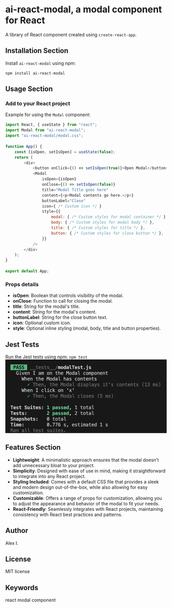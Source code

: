 # ai-react-modal, a modal component for React

A library of React component created using `create-react-app`.

## Installation Section

Install `ai-react-modal` using npm:

```
npm install ai-react-modal
```

## Usage Section

### Add to your React project

Example for using the `Modal` component:

```js
import React, { useState } from "react";
import Modal from "ai-react-modal";
import "ai-react-modal/modal.css";

function App() {
	const [isOpen, setIsOpen] = useState(false);
	return (
		<div>
			<button onClick={() => setIsOpen(true)}>Open Modal</button>
			<Modal
				isOpen={isOpen}
				onClose={() => setIsOpen(false)}
				title="Modal Title goes here"
				content={<p>Modal contents go here.</p>}
				buttonLabel="Close"
                icon={ /* Custom icon */ }
				style={{
                    modal: { /* Custom styles for modal container */ },
				    body: { /* Custom styles for modal body */ },
				    title: { /* Custom styles for title */ },
				    button: { /* Custom styles for close button */ },
				}}
			/>
		</div>
	);
}

export default App;
```

### Props details

- **isOpen**: Boolean that controls visibility of the modal.
- **onClose**: Function to call for closing the modal.
- **title**: String for the modal's title.
- **content**: String for the modal's content.
- **buttonLabel**: String for the close button text.
- **icon**: Optional custom icon.
- **style**: Optional inline styling (modal, body, title and button properties).

## Jest Tests

Run the Jest tests using npm:
`npm test`
![Jest test](test.png)

## Features Section

- **Lightweight**: A minimalistic approach ensures that the modal doesn't add unnecessary bloat to your project.
- **Simplicity**: Designed with ease of use in mind, making it straightforward to integrate into any React project.
- **Styling Included**: Comes with a default CSS file that provides a sleek and modern design out-of-the-box, while also allowing for easy customization.
- **Customizable**: Offers a range of props for customization, allowing you to adjust the appearance and behavior of the modal to fit your needs.
- **React-Friendly**: Seamlessly integrates with React projects, maintaining consistency with React best practices and patterns.

## Author

Alex I.

## License

MIT license

## Keywords

react
modal
component
